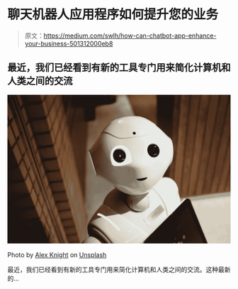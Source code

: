 # 聊天机器人应用程序如何提升您的业务

> 原文：<https://medium.com/swlh/how-can-chatbot-app-enhance-your-business-501312000eb8>

## 最近，我们已经看到有新的工具专门用来简化计算机和人类之间的交流

![](img/5317afa97de099faaa14835ee667694c.png)

Photo by [Alex Knight](https://unsplash.com/@agkdesign?utm_source=medium&utm_medium=referral) on [Unsplash](https://unsplash.com?utm_source=medium&utm_medium=referral)

最近，我们已经看到有新的工具专门用来简化计算机和人类之间的交流。这种最新的…